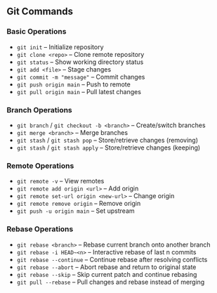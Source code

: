 
## Git Commands

### Basic Operations
- `git init` – Initialize repository
- `git clone <repo>` – Clone remote repository
- `git status` – Show working directory status
- `git add <file>` – Stage changes
- `git commit -m "message"` – Commit changes
- `git push origin main` – Push to remote
- `git pull origin main` – Pull latest changes

### Branch Operations
- `git branch` / `git checkout -b <branch>` – Create/switch branches
- `git merge <branch>` – Merge branches
- `git stash` / `git stash pop` – Store/retrieve changes (removing)
- `git stash` / `git stash apply` – Store/retrieve changes (keeping)

### Remote Operations
- `git remote -v` – View remotes
- `git remote add origin <url>` – Add origin
- `git remote set-url origin <new-url>` – Change origin
- `git remote remove origin` – Remove origin
- `git push -u origin main` – Set upstream

### Rebase Operations
- `git rebase <branch>` – Rebase current branch onto another branch
- `git rebase -i HEAD~<n>` – Interactive rebase of last n commits
- `git rebase --continue` – Continue rebase after resolving conflicts
- `git rebase --abort` – Abort rebase and return to original state
- `git rebase --skip` – Skip current patch and continue rebasing
- `git pull --rebase` – Pull changes and rebase instead of merging

